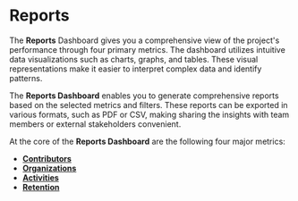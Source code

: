 # Reports

The **Reports** Dashboard gives you a comprehensive view of the project's performance through four primary metrics. The dashboard utilizes intuitive data visualizations such as charts, graphs, and tables. These visual representations make it easier to interpret complex data and identify patterns.

The **Reports Dashboard** enables you to generate comprehensive reports based on the selected metrics and filters. These reports can be exported in various formats, such as PDF or CSV, making sharing the insights with team members or external stakeholders convenient.

At the core of the **Reports Dashboard** are the following four major metrics:

* [**Contributors** ](reports/contributors-reports.md)
* [**Organizations**](reports/organizations-reports.md)&#x20;
* [**Activities** ](reports/activities.md)
* [**Retention**](reports/retention.md)
